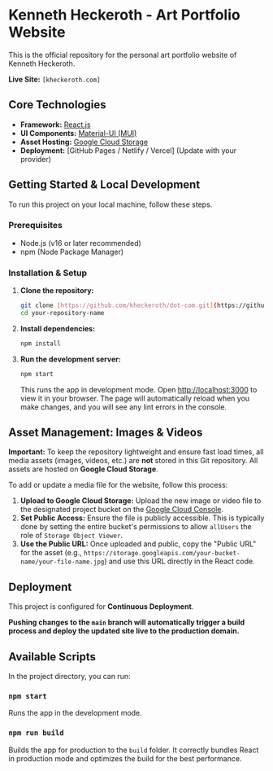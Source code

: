 # Kenneth Heckeroth - Art Portfolio Website

This is the official repository for the personal art portfolio website of Kenneth Heckeroth.

**Live Site:** `[kheckeroth.com]`

## Core Technologies

* **Framework:** [React.js](https://reactjs.org/)
* **UI Components:** [Material-UI (MUI)](https://mui.com/)
* **Asset Hosting:** [Google Cloud Storage](https://cloud.google.com/storage)
* **Deployment:** [GitHub Pages / Netlify / Vercel] (Update with your provider)

## Getting Started & Local Development

To run this project on your local machine, follow these steps.

### Prerequisites

* Node.js (v16 or later recommended)
* npm (Node Package Manager)

### Installation & Setup

1.  **Clone the repository:**
    ```sh
    git clone [https://github.com/kheckeroth/dot-com.git](https://github.com/kheckeroth/dot-com.git)
    cd your-repository-name
    ```

2.  **Install dependencies:**
    ```sh
    npm install
    ```

3.  **Run the development server:**
    ```sh
    npm start
    ```
    This runs the app in development mode. Open [http://localhost:3000](http://localhost:3000) to view it in your browser. The page will automatically reload when you make changes, and you will see any lint errors in the console.

## Asset Management: Images & Videos

**Important:** To keep the repository lightweight and ensure fast load times, all media assets (images, videos, etc.) are **not** stored in this Git repository. All assets are hosted on **Google Cloud Storage**.

To add or update a media file for the website, follow this process:

1.  **Upload to Google Cloud Storage:** Upload the new image or video file to the designated project bucket on the [Google Cloud Console](https://console.cloud.google.com/).
2.  **Set Public Access:** Ensure the file is publicly accessible. This is typically done by setting the entire bucket's permissions to allow `allUsers` the role of `Storage Object Viewer`.
3.  **Use the Public URL:** Once uploaded and public, copy the "Public URL" for the asset (e.g., `https://storage.googleapis.com/your-bucket-name/your-file-name.jpg`) and use this URL directly in the React code.

## Deployment

This project is configured for **Continuous Deployment**.

**Pushing changes to the `main` branch will automatically trigger a build process and deploy the updated site live to the production domain.**

## Available Scripts

In the project directory, you can run:

### `npm start`

Runs the app in the development mode.

### `npm run build`

Builds the app for production to the `build` folder. It correctly bundles React in production mode and optimizes the build for the best performance.
